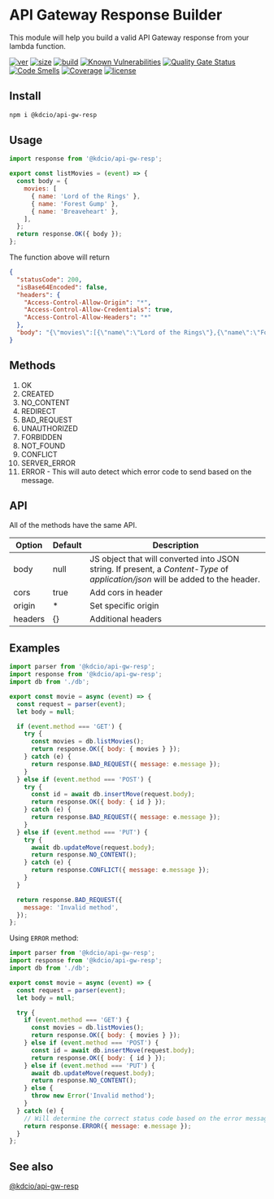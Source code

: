 # API Gateway Response Builder

This module will help you build a valid API Gateway response from your lambda function.

[![ver](https://img.shields.io/npm/v/@kdcio/api-gw-resp)](https://www.npmjs.com/package/@kdcio/api-gw-resp) [![size](https://badgen.net/bundlephobia/minzip/@kdcio/api-gw-resp)](https://bundlephobia.com/result?p=@kdcio/api-gw-resp) [![build](https://img.shields.io/github/workflow/status/kdcio/api-gw-resp/build)](https://github.com/kdcio/api-gw-resp/actions?query=workflow%3Abuild) [![Known Vulnerabilities](https://snyk.io/test/github/kdcio/api-gw-resp/badge.svg?targetFile=package.json)](https://snyk.io/test/github/kdcio/api-gw-resp?targetFile=package.json) [![Quality Gate Status](https://sonarcloud.io/api/project_badges/measure?project=kdcio_api-gw-resp&metric=alert_status)](https://sonarcloud.io/dashboard?id=kdcio_api-gw-resp) [![Code Smells](https://sonarcloud.io/api/project_badges/measure?project=kdcio_api-gw-resp&metric=code_smells)](https://sonarcloud.io/dashboard?id=kdcio_api-gw-resp) [![Coverage](https://sonarcloud.io/api/project_badges/measure?project=kdcio_api-gw-resp&metric=coverage)](https://sonarcloud.io/dashboard?id=kdcio_api-gw-resp) [![license](https://img.shields.io/github/license/kdcio/api-gw-resp)](https://github.com/kdcio/api-gw-resp/blob/master/LICENSE)

## Install

```bash
npm i @kdcio/api-gw-resp
```

## Usage

```js
import response from '@kdcio/api-gw-resp';

export const listMovies = (event) => {
  const body = {
    movies: [
      { name: 'Lord of the Rings' },
      { name: 'Forest Gump' },
      { name: 'Breaveheart' },
    ],
  };
  return response.OK({ body });
};
```

The function above will return

```json
{
  "statusCode": 200,
  "isBase64Encoded": false,
  "headers": {
    "Access-Control-Allow-Origin": "*",
    "Access-Control-Allow-Credentials": true,
    "Access-Control-Allow-Headers": "*"
  },
  "body": "{\"movies\":[{\"name\":\"Lord of the Rings\"},{\"name\":\"Forest Gump\"},{\"name\":\"Breaveheart\"}]}"
}
```

## Methods

1. OK
2. CREATED
3. NO_CONTENT
4. REDIRECT
5. BAD_REQUEST
6. UNAUTHORIZED
7. FORBIDDEN
8. NOT_FOUND
9. CONFLICT
10. SERVER_ERROR
11. ERROR - This will auto detect which error code to send based on the message.

## API

All of the methods have the same API.

| Option  | Default | Description                                                                                                                     |
| ------- | ------- | ------------------------------------------------------------------------------------------------------------------------------- |
| body    | null    | JS object that will converted into JSON string. If present, a _Content-Type_ of _application/json_ will be added to the header. |
| cors    | true    | Add cors in header                                                                                                              |
| origin  | \*      | Set specific origin                                                                                                             |
| headers | {}      | Additional headers                                                                                                              |

## Examples

```js
import parser from '@kdcio/api-gw-resp';
import response from '@kdcio/api-gw-resp';
import db from './db';

export const movie = async (event) => {
  const request = parser(event);
  let body = null;

  if (event.method === 'GET') {
    try {
      const movies = db.listMovies();
      return response.OK({ body: { movies } });
    } catch (e) {
      return response.BAD_REQUEST({ message: e.message });
    }
  } else if (event.method === 'POST') {
    try {
      const id = await db.insertMove(request.body);
      return response.OK({ body: { id } });
    } catch (e) {
      return response.BAD_REQUEST({ message: e.message });
    }
  } else if (event.method === 'PUT') {
    try {
      await db.updateMove(request.body);
      return response.NO_CONTENT();
    } catch (e) {
      return response.CONFLICT({ message: e.message });
    }
  }

  return response.BAD_REQUEST({
    message: 'Invalid method',
  });
};
```

Using `ERROR` method:

```js
import parser from '@kdcio/api-gw-resp';
import response from '@kdcio/api-gw-resp';
import db from './db';

export const movie = async (event) => {
  const request = parser(event);
  let body = null;

  try {
    if (event.method === 'GET') {
      const movies = db.listMovies();
      return response.OK({ body: { movies } });
    } else if (event.method === 'POST') {
      const id = await db.insertMove(request.body);
      return response.OK({ body: { id } });
    } else if (event.method === 'PUT') {
      await db.updateMove(request.body);
      return response.NO_CONTENT();
    } else {
      throw new Error('Invalid method');
    }
  } catch (e) {
    // Will determine the correct status code based on the error message
    return response.ERROR({ message: e.message });
  }
};
```

## See also

[@kdcio/api-gw-resp](https://github.com/kdcio/api-gw-resp)
